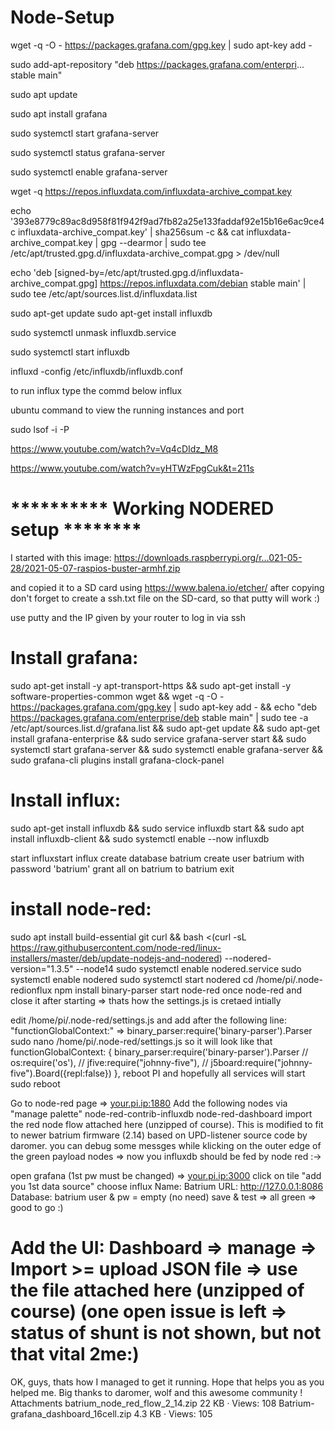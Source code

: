 # Node-Setup


wget -q -O - https://packages.grafana.com/gpg.key | sudo apt-key add -

sudo add-apt-repository "deb https://packages.grafana.com/enterpri... stable main"

sudo apt update

sudo apt install grafana

sudo systemctl start grafana-server

sudo systemctl status grafana-server

sudo systemctl enable grafana-server





wget -q https://repos.influxdata.com/influxdata-archive_compat.key

echo '393e8779c89ac8d958f81f942f9ad7fb82a25e133faddaf92e15b16e6ac9ce4c influxdata-archive_compat.key' | sha256sum -c && cat influxdata-archive_compat.key | gpg --dearmor | sudo tee /etc/apt/trusted.gpg.d/influxdata-archive_compat.gpg > /dev/null

echo 'deb [signed-by=/etc/apt/trusted.gpg.d/influxdata-archive_compat.gpg] https://repos.influxdata.com/debian stable main' | sudo tee /etc/apt/sources.list.d/influxdata.list

sudo apt-get update
sudo apt-get install influxdb

sudo systemctl unmask influxdb.service

sudo systemctl start influxdb

influxd -config /etc/influxdb/influxdb.conf

to run influx type the commd below
influx

ubuntu command to view the running instances and port

sudo lsof -i -P

https://www.youtube.com/watch?v=Vq4cDIdz_M8


https://www.youtube.com/watch?v=yHTWzFpgCuk&t=211s


# ********** Working NODERED setup ********

I started with this image:
https://downloads.raspberrypi.org/r...021-05-28/2021-05-07-raspios-buster-armhf.zip


and copied it to a SD card using https://www.balena.io/etcher/
after copying don't forget to create a ssh.txt file on the SD-card, so that putty will work :)

use putty and the IP given by your router to log in via ssh

# Install grafana:

sudo apt-get install -y apt-transport-https && sudo apt-get install -y software-properties-common wget && wget -q -O - https://packages.grafana.com/gpg.key | sudo apt-key add - && echo "deb https://packages.grafana.com/enterprise/deb stable main" | sudo tee -a /etc/apt/sources.list.d/grafana.list && sudo apt-get update && sudo apt-get install grafana-enterprise && sudo service grafana-server start && sudo systemctl start grafana-server && sudo systemctl enable grafana-server && sudo grafana-cli plugins install grafana-clock-panel

# Install influx:
sudo apt-get install influxdb && sudo service influxdb start && sudo apt install influxdb-client && sudo systemctl enable --now influxdb

start influxstart 
influx
create database batrium
create user batrium with password 'batrium'
grant all on batrium to batrium
exit

# install node-red:
sudo apt install build-essential git curl && bash <(curl -sL https://raw.githubusercontent.com/node-red/linux-installers/master/deb/update-nodejs-and-nodered) --nodered-version="1.3.5" --node14
sudo systemctl enable nodered.service
sudo systemctl enable nodered
sudo systemctl start nodered
cd /home/pi/.node-redionflux
npm install binary-parser
start node-red once
node-red
and close it after starting => thats how the settings.js is cretaed intially

edit /home/pi/.node-red/settings.js and add after the following line: "functionGlobalContext:" => binary_parser:require('binary-parser').Parser
sudo nano /home/pi/.node-red/settings.js
so it will look like that
functionGlobalContext: {
binary_parser:require('binary-parser').Parser
// os:require('os'),
// jfive:require("johnny-five"),
// j5board:require("johnny-five").Board({repl:false})
},
reboot PI and hopefully all services will start
sudo reboot

Go to node-red page => <your.pi.ip:1880>
Add the following nodes via "manage palette"
node-red-contrib-influxdb
node-red-dashboard
import the red node flow attached here (unzipped of course). This is modified to fit to newer batrium firmware (2.14) based on UPD-listener source code by daromer.
you can debug some messges while klicking on the outer edge of the green payload nodes
=> now you influxdb should be fed by node red :->

open grafana (1st pw must be changed) => <your.pi.ip:3000>
click on tile "add you 1st data source"
choose influx
Name: Batrium
URL: http://127.0.0.1:8086
Database: batrium
user & pw = empty (no need)
save & test => all green => good to go :)

Add the UI:
Dashboard => manage => Import >= upload JSON file => use the file attached here (unzipped of course)
(one open issue is left => status of shunt is not shown, but not that vital 2me:)
===
OK, guys, thats how I managed to get it running. Hope that helps you as you helped me.
Big thanks to daromer, wolf and this awesome community !
Attachments
batrium_node_red_flow_2_14.zip
22 KB · Views: 108
Batrium-grafana_dashboard_16cell.zip
4.3 KB · Views: 105
